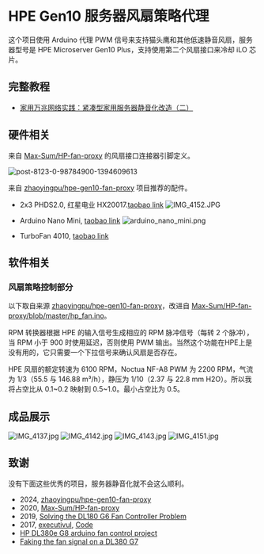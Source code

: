 # HPE Gen10 服务器风扇策略代理

这个项目使用 Arduino 代理 PWM 信号来支持猫头鹰和其他低速静音风扇，服务器型号是 HPE Microserver Gen10 Plus，支持使用第二个风扇接口来冷却 iLO 芯片。

## 完整教程

- [家用万兆网络实践：紧凑型家用服务器静音化改造（二）](https://zhuanlan.zhihu.com/p/16505126621)

## 硬件相关

来自 [Max-Sum/HP-fan-proxy](https://github.com/Max-Sum/HP-fan-proxy) 的风扇接口连接器引脚定义。

![post-8123-0-98784900-1394609613](https://raw.githubusercontent.com/Max-Sum/HP-fan-proxy/master/images/post-8123-0-98784900-1394609613.png)

来自 [zhaoyingpu/hpe-gen10-fan-proxy](https://github.com/zhaoyingpu/hpe-gen10-fan-proxy) 项目推荐的配件。

- 2x3 PHDS2.0, 红星电业 HX20017.[taobao link](https://m.tb.cn/h.gZnKOee5pgJFSKW) 
    ![IMG_4152.JPG](https://raw.githubusercontent.com/zhaoyingpu/hpe-gen10-fan-proxy/master/images/IMG_4152.JPG)

- Arduino Nano Mini, [taobao link](https://m.tb.cn/h.gZMNWzPMlKCnLvb) 
![arduino_nano_mini.png](https://raw.githubusercontent.com/zhaoyingpu/hpe-gen10-fan-proxy/master/images/arduino_nano_mini.png)

- TurboFan 4010, [taobao link](https://m.tb.cn/h.g01uqRhDhxVOKu0) 

## 软件相关

### 风扇策略控制部分

以下取自来源 [zhaoyingpu/hpe-gen10-fan-proxy](https://github.com/zhaoyingpu/hpe-gen10-fan-proxy)，改进自 [Max-Sum/HP-fan-proxy/blob/master/hp_fan.ino](https://github.com/Max-Sum/HP-fan-proxy/blob/master/hp_fan.ino)。

RPM 转换器根据 HPE 的输入信号生成相应的 RPM 脉冲信号（每转 2 个脉冲），当 RPM 小于 900 时使用延迟，否则使用 PWM 输出。当然这个功能在HPE上是没有用的，它只需要一个下拉信号来确认风扇是否存在。

HPE 风扇的额定转速为 6100 RPM，Noctua NF-A8 PWM 为 2200 RPM，气流为 1/3（55.5 与 146.88 m³/h），静压为 1/10（2.37 与 22.8 mm H2O）。所以我将占空比从 0.1~0.2 映射到 0.5~1.0。最小占空比为 0.5。

## 成品展示

![IMG_4137.jpg](https://raw.githubusercontent.com/zhaoyingpu/hpe-gen10-fan-proxy/master/images/IMG_4137.jpg)
![IMG_4142.jpg](https://raw.githubusercontent.com/zhaoyingpu/hpe-gen10-fan-proxy/master/images/IMG_4142.jpg)
![IMG_4143.jpg](https://raw.githubusercontent.com/zhaoyingpu/hpe-gen10-fan-proxy/master/images/IMG_4143.jpg)
![IMG_4151.jpg](https://raw.githubusercontent.com/zhaoyingpu/hpe-gen10-fan-proxy/master/images/IMG_4151.jpg)

## 致谢

没有下面这些优秀的项目，服务器静音化就不会这么顺利。

- 2024, [zhaoyingpu/hpe-gen10-fan-proxy](https://github.com/zhaoyingpu/hpe-gen10-fan-proxy)
- 2020, [Max-Sum/HP-fan-proxy](https://github.com/Max-Sum/HP-fan-proxy)
- 2019, [Solving the DL180 G6 Fan Controller Problem](https://www.chamberofunderstanding.co.uk/2019/02/16/solving-the-dl180-g6-fan-controller-problem)
- 2017, [executivul](https://www.reddit.com/user/executivul/), [Code](https://pastebin.com/DuZERF56)
- [HP DL380e G8 arduino fan control project](https://www.reddit.com/r/homelab/comments/7vxo5n/hp_dl380e_g8_arduino_fan_control_project/)
- [Faking the fan signal on a DL380 G7](https://www.reddit.com/r/homelab/comments/72k3jf/faking_the_fan_signal_on_a_dl380_g7/)
